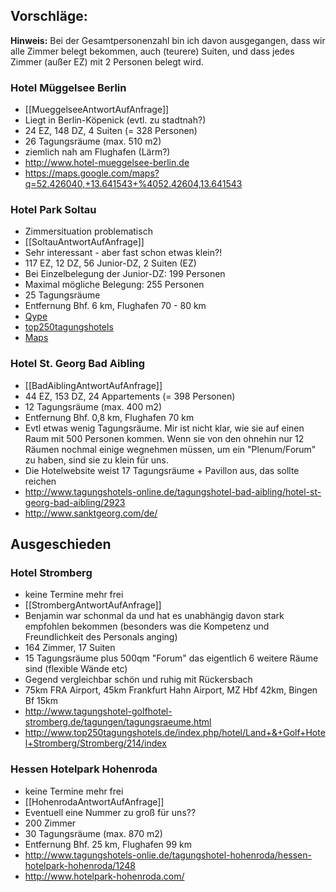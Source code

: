 ## Vorschläge:

**Hinweis:** Bei der Gesamtpersonenzahl bin ich davon ausgegangen, dass wir alle Zimmer belegt bekommen, auch (teurere) Suiten, und dass jedes Zimmer (außer EZ) mit 2 Personen belegt wird.

### Hotel Müggelsee Berlin
* [[MueggelseeAntwortAufAnfrage]]
* Liegt in Berlin-Köpenick (evtl. zu stadtnah?)
* 24 EZ, 148 DZ, 4 Suiten (= 328 Personen)
* 26 Tagungsräume (max. 510 m2)
* ziemlich nah am Flughafen (Lärm?)
* http://www.hotel-mueggelsee-berlin.de
* https://maps.google.com/maps?q=52.426040,+13.641543+%4052.42604,13.641543

### Hotel Park Soltau
* Zimmersituation problematisch
* [[SoltauAntwortAufAnfrage]]
* Sehr interessant - aber fast schon etwas klein?!
* 117 EZ, 12 DZ, 56 Junior-DZ, 2 Suiten (EZ)
 * Bei Einzelbelegung der Junior-DZ: 199 Personen
 * Maximal mögliche Belegung: 255 Personen
* 25 Tagungsräume
* Entfernung Bhf. 6 km, Flughafen 70 - 80 km
* [Qype](http://www.qype.com/place/818548-Hotel-Park-Soltau-GmbH-Soltau)
* [top250tagungshotels](http://www.top250tagungshotels.de/hotel/Hotel+Park+Soltau/Soltau/418/index)
* [Maps](https://maps.google.com/maps?q=Winsener+Str.+111,+29614+Soltau&ie=UTF8&ll=53.001233,9.860015&spn=0.002631,0.006453&oe=utf-8&client=firefox-a&hnear=Winsener+Stra%C3%9Fe+111,+29614+Soltau,+Deutschland&t=h&z=18)


### Hotel St. Georg Bad Aibling
* [[BadAiblingAntwortAufAnfrage]]
* 44 EZ, 153 DZ, 24 Appartements (= 398 Personen)
* 12 Tagungsräume (max. 400 m2)
* Entfernung Bhf. 0,8 km, Flughafen 70 km
* Evtl etwas wenig Tagungsräume. Mir ist nicht klar, wie sie auf einen Raum mit 500 Personen kommen. Wenn sie von den ohnehin nur 12 Räumen nochmal einige wegnehmen müssen, um ein "Plenum/Forum" zu haben, sind sie zu klein für uns.
* Die Hotelwebsite weist 17 Tagungsräume + Pavillon aus, das sollte reichen
* http://www.tagungshotels-online.de/tagungshotel-bad-aibling/hotel-st-georg-bad-aibling/2923
* http://www.sanktgeorg.com/de/

## Ausgeschieden

### Hotel Stromberg
* keine Termine mehr frei
* [[StrombergAntwortAufAnfrage]]
* Benjamin war schonmal da und hat es unabhängig davon stark empfohlen bekommen (besonders was die Kompetenz und Freundlichkeit des Personals anging)
* 164 Zimmer, 17 Suiten
* 15 Tagungsräume plus 500qm "Forum" das eigentlich 6 weitere Räume sind (flexible Wände etc)
* Gegend vergleichbar schön und ruhig mit Rückersbach
* 75km FRA Airport, 45km Frankfurt Hahn Airport, MZ Hbf 42km, Bingen Bf 15km
* http://www.tagungshotel-golfhotel-stromberg.de/tagungen/tagungsraeume.html
* http://www.top250tagungshotels.de/index.php/hotel/Land+&+Golf+Hotel+Stromberg/Stromberg/214/index

### Hessen Hotelpark Hohenroda
* keine Termine mehr frei
* [[HohenrodaAntwortAufAnfrage]]
* Eventuell eine Nummer zu groß für uns??
* 200 Zimmer
* 30 Tagungsräume (max. 870 m2)
* Entfernung Bhf. 25 km, Flughafen 99 km
* http://www.tagungshotels-onlie.de/tagungshotel-hohenroda/hessen-hotelpark-hohenroda/1248
* http://www.hotelpark-hohenroda.com/
